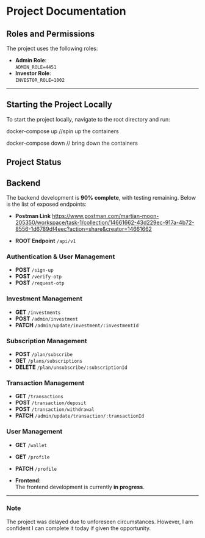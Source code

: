 # Project Documentation

## Roles and Permissions
The project uses the following roles:

- **Admin Role**:  
  `ADMIN_ROLE=4451`
- **Investor Role**:  
  `INVESTOR_ROLE=1002`

---

## Starting the Project Locally
To start the project locally, navigate to the root directory and run:



docker-compose up //spin up the containers

docker-compose down // bring down the containers
## Project Status
## Backend

The backend development is **90% complete**, with testing remaining. Below is the list of exposed endpoints:

- **Postman Link** https://www.postman.com/martian-moon-205350/workspace/task-1/collection/14661662-43d229ec-917a-4b72-8556-1d6789df4eec?action=share&creator=14661662

- **ROOT Endpoint** `/api/v1`
### Authentication & User Management
- **POST** `/sign-up`
- **POST** `/verify-otp`
- **POST** `/request-otp`

### Investment Management
- **GET** `/investments`
- **POST** `/admin/investment`
- **PATCH** `/admin/update/investment/:investmentId`

### Subscription Management
- **POST** `/plan/subscribe`
- **GET** `/plans/subscriptions`
- **DELETE** `/plan/unsubscribe/:subscriptionId`

### Transaction Management
- **GET** `/transactions`
- **POST** `/transaction/deposit`
- **POST** `/transaction/withdrawal`
- **PATCH** `/admin/update/transaction/:transactionId`

### User Management
- **GET** `/wallet`
- **GET** `/profile`
- **PATCH** `/profile`

- **Frontend**:  
  The frontend development is currently **in progress**.

---

### Note
The project was delayed due to unforeseen circumstances. However, I am confident I can complete it today if given the opportunity.

